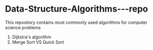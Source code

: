 # Data-Structure-Algorithms---repo
This repository contains most commonly used algorithms for computer science problems
  1. Dijkstra's algorithm
  2. Merge Sort VS Quick Sort
